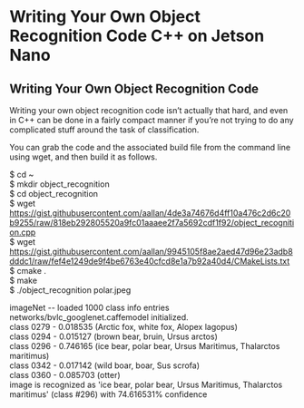 # Writing Your Own Object Recognition Code C++ on Jetson Nano

## Writing Your Own Object Recognition Code
Writing your own object recognition code isn’t actually that hard, and even in C++ can be done in a fairly compact manner if you’re not trying to do any complicated stuff around the task of classification.

You can grab the code and the associated build file from the command line using wget, and then build it as follows.

$ cd ~ <br />
$ mkdir object_recognition <br />
$ cd object_recognition <br />
$ wget https://gist.githubusercontent.com/aallan/4de3a74676d4ff10a476c2d6c20b9255/raw/818eb292805520a9fc01aaaee2f7a5692cdf1f92/object_recognition.cpp <br />
$ wget https://gist.githubusercontent.com/aallan/9945105f8ae2aed47d96e23adb8dddc1/raw/fef4e1249de9f4be6763e40cfcd8e1a7b92a40d4/CMakeLists.txt <br />
$ cmake .  <br />
$ make <br />
$ ./object_recognition polar.jpeg

imageNet -- loaded 1000 class info entries <br />
networks/bvlc_googlenet.caffemodel initialized. <br />
class 0279 - 0.018535  (Arctic fox, white fox, Alopex lagopus) <br />
class 0294 - 0.015127  (brown bear, bruin, Ursus arctos) <br />
class 0296 - 0.746165  (ice bear, polar bear, Ursus Maritimus, Thalarctos maritimus) <br />
class 0342 - 0.017142  (wild boar, boar, Sus scrofa) <br />
class 0360 - 0.085703  (otter) <br />
image is recognized as 'ice bear, polar bear, Ursus Maritimus, Thalarctos maritimus' (class #296) with 74.616531% confidence




